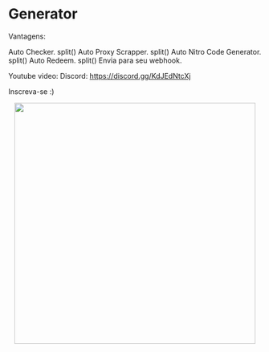 # Generator

<p>
Vantagens:

Auto Checker.
split()
Auto Proxy Scrapper.
split()
Auto Nitro Code Generator.
split()
Auto Redeem.
split()
Envia para seu webhook.
</p>

Youtube video:
Discord: https://discord.gg/KdJEdNtcXj

Inscreva-se :)

<p align="center">
  <img src="https://media.discordapp.net/attachments/822659677790928917/1061396092933124106/img.PNG?width=925&height=480" height='480px'/>
  </p>
